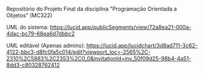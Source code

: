 Repositório do Projeto Final da disciplina "Programação Orientada a Objetos" (MC322)

UML do sistema: https://lucid.app/publicSegments/view/72a8ea21-000a-4dac-bc79-68ea6d7dbbc2 

UML editável (Apenas admins): https://lucid.app/lucidchart/3d8ad711-3c62-4122-bbc3-d8fc0fa5c014/edit?viewport_loc=-2565%2C-2310%2C5883%2C2353%2C0_0&invitationId=inv_50f09d25-98b4-4a51-8dd3-c80328762412 

